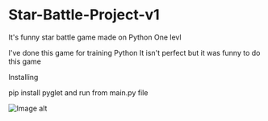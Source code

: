 # Star-Battle-Project-v1
It's funny star battle game made on Python
One levl

I've done this game for training Python
It isn't perfect but it was funny to do this game

Installing

pip install pyglet
and run from main.py file

![Image alt](https://github.com/{Rxland}/{Star-Battle-Project-v1}/raw/{master}/{.}/Capture.png)
